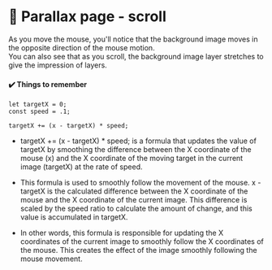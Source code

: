 # 📜 Parallax page - scroll
As you move the mouse, you'll notice that the background image moves in the opposite direction of the mouse motion. <br />
You can also see that as you scroll, the background image layer stretches to give the impression of layers.

#### ✔️ Things to remember
```
let targetX = 0;
const speed = .1;

targetX += (x - targetX) * speed;
```
* targetX += (x - targetX) * speed; is a formula that updates the value of targetX by smoothing the difference between the X coordinate of the mouse (x) and the X coordinate of the moving target in the current image (targetX) at the rate of speed.

* This formula is used to smoothly follow the movement of the mouse. x - targetX is the calculated difference between the X coordinate of the mouse and the X coordinate of the current image. This difference is scaled by the speed ratio to calculate the amount of change, and this value is accumulated in targetX.

* In other words, this formula is responsible for updating the X coordinates of the current image to smoothly follow the X coordinates of the mouse. This creates the effect of the image smoothly following the mouse movement.
